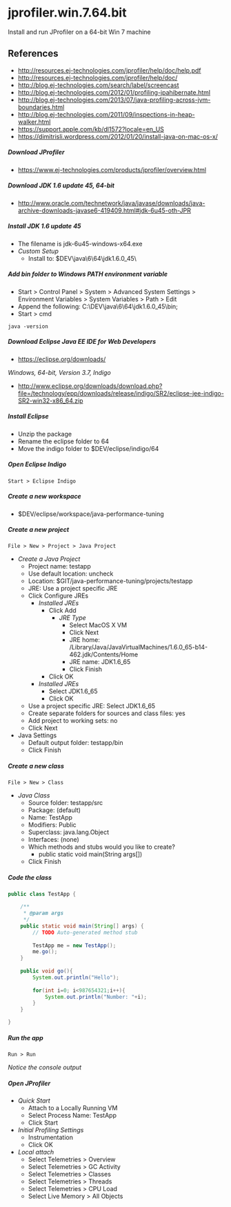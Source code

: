 # jprofiler.win.7.64.bit

Install and run JProfiler on a 64-bit Win 7 machine

## References
* http://resources.ej-technologies.com/jprofiler/help/doc/help.pdf
* http://resources.ej-technologies.com/jprofiler/help/doc/
* http://blog.ej-technologies.com/search/label/screencast
* http://blog.ej-technologies.com/2012/01/profiling-jpahibernate.html
* http://blog.ej-technologies.com/2013/07/java-profiling-across-jvm-boundaries.html
* http://blog.ej-technologies.com/2011/09/inspections-in-heap-walker.html
* https://support.apple.com/kb/dl1572?locale=en_US
* https://dimitrisli.wordpress.com/2012/01/20/install-java-on-mac-os-x/

##### Download JProfiler
* https://www.ej-technologies.com/products/jprofiler/overview.html

##### Download JDK 1.6 update 45, 64-bit
* http://www.oracle.com/technetwork/java/javase/downloads/java-archive-downloads-javase6-419409.html#jdk-6u45-oth-JPR

##### Install JDK 1.6 update 45
* The filename is jdk-6u45-windows-x64.exe
* *Custom Setup*
	* Install to: $DEV\java\6\64\jdk1.6.0_45\

##### Add bin folder to Windows PATH environment variable
* Start > Control Panel > System > Advanced System Settings > Environment Variables > System Variables > Path > Edit
* Append the following: C:\DEV\java\6\64\jdk1.6.0_45\bin;
* Start > cmd
```
java -version
```

##### Download Eclipse Java EE IDE for Web Developers
* https://eclipse.org/downloads/  

*Windows, 64-bit, Version 3.7, Indigo*  
* http://www.eclipse.org/downloads/download.php?file=/technology/epp/downloads/release/indigo/SR2/eclipse-jee-indigo-SR2-win32-x86_64.zip

##### Install Eclipse
* Unzip the package
* Rename the eclipse folder to 64
* Move the indigo folder to $DEV/eclipse/indigo/64

##### Open Eclipse Indigo
```
Start > Eclipse Indigo
```

##### Create a new workspace
* $DEV/eclipse/workspace/java-performance-tuning

##### Create a new project
```
File > New > Project > Java Project
```
* *Create a Java Project*
  * Project name: testapp
  * Use default location: uncheck
  * Location: $GIT/java-performance-tuning/projects/testapp
  * JRE: Use a project specific JRE 
  * Click Configure JREs
    * *Installed JREs*
      * Click Add
        * *JRE Type*
          * Select MacOS X VM 
          * Click Next
          * JRE home: /Library/Java/JavaVirtualMachines/1.6.0_65-b14-462.jdk/Contents/Home
          * JRE name: JDK1.6_65
          * Click Finish
      * Click OK
    * *Installed JREs*
      * Select JDK1.6_65
      * Click OK
  * Use a project specific JRE: Select JDK1.6_65
  * Create separate folders for sources and class files: yes
  * Add project to working sets: no
  * Click Next
* Java Settings
  * Default output folder: testapp/bin
  * Click Finish

##### Create a new class
```
File > New > Class
```
* *Java Class*
	* Source folder: testapp/src
	* Package: (default)
	* Name: TestApp
	* Modifiers: Public
	* Superclass: java.lang.Object
	* Interfaces: (none)
	* Which methods and stubs would you like to create?
		* public static void main(String args[])
	* Click Finish

##### Code the class
```java
public class TestApp {

	/**
	 * @param args
	 */
	public static void main(String[] args) {
		// TODO Auto-generated method stub
		
		TestApp me = new TestApp();
		me.go();
	}
	
	public void go(){
		System.out.println("Hello");
		
		for(int i=0; i<987654321;i++){
			System.out.println("Number: "+i);	
		}
	}

}
```
##### Run the app
```
Run > Run
```

*Notice the console output*

##### Open JProfiler
* *Quick Start*
	* Attach to a Locally Running VM 
	* Select Process Name: TestApp
	* Click Start
* *Initial Profiling Settings*
	* Instrumentation
	* Click OK
* *Local attach*
	* Select Telemetries > Overview
	* Select Telemetries > GC Activity
	* Select Telemetries > Classes
	* Select Telemetries > Threads
	* Select Telemetries > CPU Load
	* Select Live Memory > All Objects
